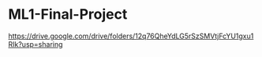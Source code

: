 # ML1-Final-Project

https://drive.google.com/drive/folders/12q76QheYdLG5rSzSMVtjFcYU1gxu1RIk?usp=sharing
